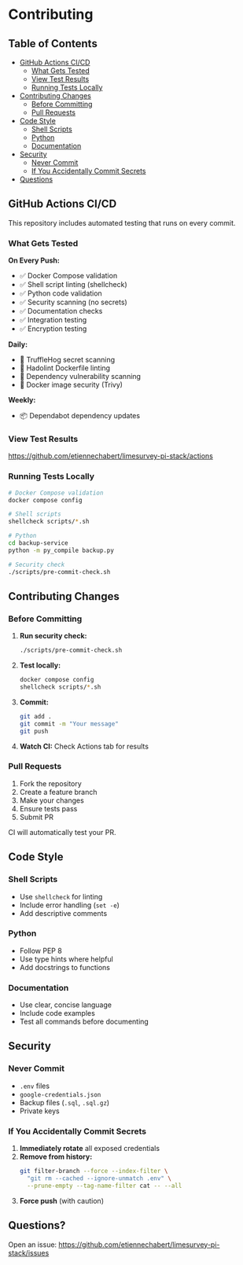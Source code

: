 # Contributing

## Table of Contents
- [GitHub Actions CI/CD](#github-actions-cicd)
  - [What Gets Tested](#what-gets-tested)
  - [View Test Results](#view-test-results)
  - [Running Tests Locally](#running-tests-locally)
- [Contributing Changes](#contributing-changes)
  - [Before Committing](#before-committing)
  - [Pull Requests](#pull-requests)
- [Code Style](#code-style)
  - [Shell Scripts](#shell-scripts)
  - [Python](#python)
  - [Documentation](#documentation)
- [Security](#security)
  - [Never Commit](#never-commit)
  - [If You Accidentally Commit Secrets](#if-you-accidentally-commit-secrets)
- [Questions](#questions)

## GitHub Actions CI/CD

This repository includes automated testing that runs on every commit.

### What Gets Tested

**On Every Push:**
- ✅ Docker Compose validation
- ✅ Shell script linting (shellcheck)
- ✅ Python code validation
- ✅ Security scanning (no secrets)
- ✅ Documentation checks
- ✅ Integration testing
- ✅ Encryption testing

**Daily:**
- 🔐 TruffleHog secret scanning
- 🔐 Hadolint Dockerfile linting
- 🔐 Dependency vulnerability scanning
- 🔐 Docker image security (Trivy)

**Weekly:**
- 📦 Dependabot dependency updates

### View Test Results

https://github.com/etiennechabert/limesurvey-pi-stack/actions

### Running Tests Locally

```bash
# Docker Compose validation
docker compose config

# Shell scripts
shellcheck scripts/*.sh

# Python
cd backup-service
python -m py_compile backup.py

# Security check
./scripts/pre-commit-check.sh
```

## Contributing Changes

### Before Committing

1. **Run security check:**
   ```bash
   ./scripts/pre-commit-check.sh
   ```

2. **Test locally:**
   ```bash
   docker compose config
   shellcheck scripts/*.sh
   ```

3. **Commit:**
   ```bash
   git add .
   git commit -m "Your message"
   git push
   ```

4. **Watch CI:** Check Actions tab for results

### Pull Requests

1. Fork the repository
2. Create a feature branch
3. Make your changes
4. Ensure tests pass
5. Submit PR

CI will automatically test your PR.

## Code Style

### Shell Scripts
- Use `shellcheck` for linting
- Include error handling (`set -e`)
- Add descriptive comments

### Python
- Follow PEP 8
- Use type hints where helpful
- Add docstrings to functions

### Documentation
- Use clear, concise language
- Include code examples
- Test all commands before documenting

## Security

### Never Commit

- `.env` files
- `google-credentials.json`
- Backup files (`.sql`, `.sql.gz`)
- Private keys

### If You Accidentally Commit Secrets

1. **Immediately rotate** all exposed credentials
2. **Remove from history:**
   ```bash
   git filter-branch --force --index-filter \
     "git rm --cached --ignore-unmatch .env" \
     --prune-empty --tag-name-filter cat -- --all
   ```
3. **Force push** (with caution)

## Questions?

Open an issue: https://github.com/etiennechabert/limesurvey-pi-stack/issues

